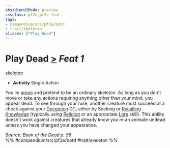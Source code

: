 ```yaml
---
obsidianUIMode: preview
cssclass: pf2e,pf2e-feat
tags:
- compendium/src/pf2e/botd
- trait/skeleton
aliases: ["Play Dead"]
---
```

# Play Dead  [>](../../Rules/core-rulebook/chapter-9-playing-the-game.md#Actions "Single Action") *Feat 1*  
[skeleton](../../Rules/traits/skeleton-b1.md)  

- **Activity** Single Action

You lie [prone](../../Rules/conditions.md#Prone) and pretend to be an ordinary skeleton. As long as you don't move or take any actions requiring anything other than your mind, you appear dead. To see through your ruse, another creature must succeed at a check against your [Deception](../skills.md#Deception) DC, either by Seeking or [Recalling Knowledge](../../Rules/actions/recall-knowledge.md) (typically using [Religion](../skills.md#Religion) or an appropriate [Lore](../skills.md#Lore) skill). This ability doesn't work against creatures that already know you're an animate undead unless you have changed your appearance.

*Source: Book of the Dead p. 56*  
%% #compendium/src/pf2e/botd #trait/skeleton %%